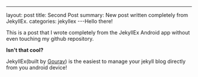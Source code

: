 ---
layout: post
title: Second Post
summary: New post written completely from JekyllEx.
categories: jekyllex
---Hello there!

This is a post that I wrote completely from the JekyllEx Android app without even touching my github repository.

**Isn't that cool?**

JekyllEx(built by [Gourav](https://github.com/gouravkhunger)) is the easiest to manage your jekyll blog directly from you android device!